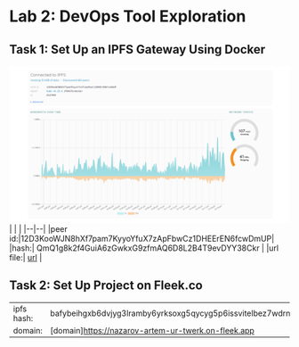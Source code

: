 # Lab 2: DevOps Tool Exploration
## Task 1: Set Up an IPFS Gateway Using Docker
![Status](lab2_status.png)
|  |  |
|--|--|
|peer id:|12D3KooWJN8hXf7pam7KyyoYfuX7zApFbwCz1DHEErEN6fcwDmUP|
|hash:| QmQ1g8k2f4GuiA6zGwkxG9zfmAQ6D8L2B4T9evDYY38Ckr |
|url file:| [url](https://ipfs.io/ipfs/QmQ1g8k2f4GuiA6zGwkxG9zfmAQ6D8L2B4T9evDYY38Ckr?filename=URtwerk.gif) |

## Task 2: Set Up Project on Fleek.co
|  |  |
|--|--|
|ipfs hash:| bafybeihgxb6dvjyg3lramby6yrksoxg5qycyg5p6issvitelbez7wdrngu |
|domain:| [domain]https://nazarov-artem-ur-twerk.on-fleek.app |
